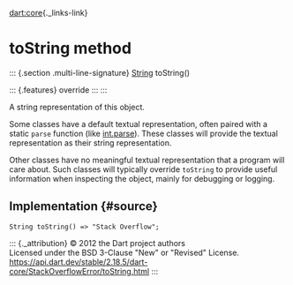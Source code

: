 [dart:core](../../dart-core/dart-core-library){._links-link}

toString method
===============

::: {.section .multi-line-signature}
[String](../string-class) toString()

::: {.features}
override
:::
:::

A string representation of this object.

Some classes have a default textual representation, often paired with a
static `parse` function (like [int.parse](../int/parse)). These classes
will provide the textual representation as their string representation.

Other classes have no meaningful textual representation that a program
will care about. Such classes will typically override `toString` to
provide useful information when inspecting the object, mainly for
debugging or logging.

Implementation {#source}
--------------

``` {.language-dart data-language="dart"}
String toString() => "Stack Overflow";
```

::: {._attribution}
© 2012 the Dart project authors\
Licensed under the BSD 3-Clause \"New\" or \"Revised\" License.\
<https://api.dart.dev/stable/2.18.5/dart-core/StackOverflowError/toString.html>
:::
